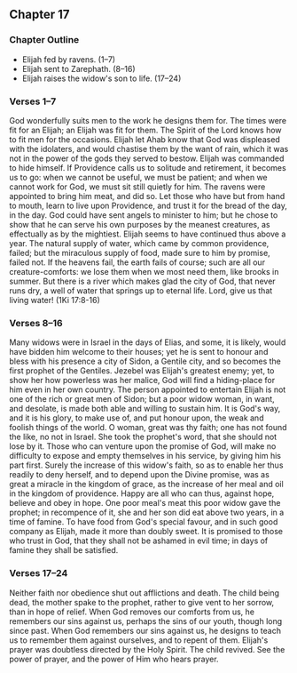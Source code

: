 ## Chapter 17

### Chapter Outline

- Elijah fed by ravens. (1–7)
- Elijah sent to Zarephath. (8–16)
- Elijah raises the widow's son to life. (17–24)

### Verses 1–7

God wonderfully suits men to the work he designs them for. The times were fit for an Elijah; an Elijah was fit for them. The Spirit of the Lord knows how to fit men for the occasions. Elijah let Ahab know that God was displeased with the idolaters, and would chastise them by the want of rain, which it was not in the power of the gods they served to bestow. Elijah was commanded to hide himself. If Providence calls us to solitude and retirement, it becomes us to go: when we cannot be useful, we must be patient; and when we cannot work for God, we must sit still quietly for him. The ravens were appointed to bring him meat, and did so. Let those who have but from hand to mouth, learn to live upon Providence, and trust it for the bread of the day, in the day. God could have sent angels to minister to him; but he chose to show that he can serve his own purposes by the meanest creatures, as effectually as by the mightiest. Elijah seems to have continued thus above a year. The natural supply of water, which came by common providence, failed; but the miraculous supply of food, made sure to him by promise, failed not. If the heavens fail, the earth fails of course; such are all our creature-comforts: we lose them when we most need them, like brooks in summer. But there is a river which makes glad the city of God, that never runs dry, a well of water that springs up to eternal life. Lord, give us that living water! (1Ki 17:8-16)

### Verses 8–16

Many widows were in Israel in the days of Elias, and some, it is likely, would have bidden him welcome to their houses; yet he is sent to honour and bless with his presence a city of Sidon, a Gentile city, and so becomes the first prophet of the Gentiles. Jezebel was Elijah's greatest enemy; yet, to show her how powerless was her malice, God will find a hiding-place for him even in her own country. The person appointed to entertain Elijah is not one of the rich or great men of Sidon; but a poor widow woman, in want, and desolate, is made both able and willing to sustain him. It is God's way, and it is his glory, to make use of, and put honour upon, the weak and foolish things of the world. O woman, great was thy faith; one has not found the like, no not in Israel. She took the prophet's word, that she should not lose by it. Those who can venture upon the promise of God, will make no difficulty to expose and empty themselves in his service, by giving him his part first. Surely the increase of this widow's faith, so as to enable her thus readily to deny herself, and to depend upon the Divine promise, was as great a miracle in the kingdom of grace, as the increase of her meal and oil in the kingdom of providence. Happy are all who can thus, against hope, believe and obey in hope. One poor meal's meat this poor widow gave the prophet; in recompence of it, she and her son did eat above two years, in a time of famine. To have food from God's special favour, and in such good company as Elijah, made it more than doubly sweet. It is promised to those who trust in God, that they shall not be ashamed in evil time; in days of famine they shall be satisfied.

### Verses 17–24

Neither faith nor obedience shut out afflictions and death. The child being dead, the mother spake to the prophet, rather to give vent to her sorrow, than in hope of relief. When God removes our comforts from us, he remembers our sins against us, perhaps the sins of our youth, though long since past. When God remembers our sins against us, he designs to teach us to remember them against ourselves, and to repent of them. Elijah's prayer was doubtless directed by the Holy Spirit. The child revived. See the power of prayer, and the power of Him who hears prayer.

